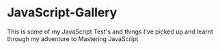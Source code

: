 JavaScript-Gallery
==================

This is some of my JavaScript Test's and things I've picked up and learnt through my adventure to Mastering JavaScript
